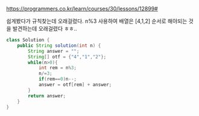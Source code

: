 https://programmers.co.kr/learn/courses/30/lessons/12899#
  
  
  쉽게봤다가 규칙찾는데 오래걸렸다.
  n%3 사용하여 배열은 [4,1,2] 순서로 해야되는 것을 발견하는데 오래걸렸다 ㅎㅎ..
  
```java
class Solution {
    public String solution(int n) {
        String answer = "";
        String[] otf = {"4","1","2"};
        while(n>0){
            int rem = n%3;
            n/=3;
            if(rem==0)n--;
            answer = otf[rem] + answer;
        }
        return answer;
    }
}
```
